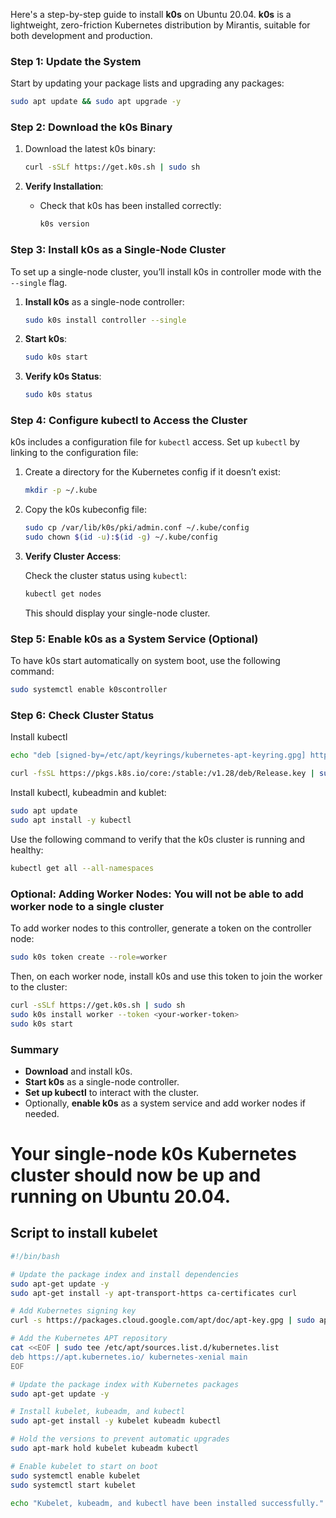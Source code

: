 Here's a step-by-step guide to install **k0s** on Ubuntu 20.04. **k0s** is a lightweight, zero-friction Kubernetes distribution by Mirantis, suitable for both development and production.

### Step 1: Update the System

Start by updating your package lists and upgrading any packages:

```bash
sudo apt update && sudo apt upgrade -y
```

### Step 2: Download the k0s Binary

1. Download the latest k0s binary:

   ```bash
   curl -sSLf https://get.k0s.sh | sudo sh
   ```

2. **Verify Installation**:
   - Check that k0s has been installed correctly:

     ```bash
     k0s version
     ```

### Step 3: Install k0s as a Single-Node Cluster

To set up a single-node cluster, you’ll install k0s in controller mode with the `--single` flag.

1. **Install k0s** as a single-node controller:

   ```bash
   sudo k0s install controller --single
   ```

2. **Start k0s**:

   ```bash
   sudo k0s start
   ```

3. **Verify k0s Status**:

   ```bash
   sudo k0s status
   ```

### Step 4: Configure kubectl to Access the Cluster

k0s includes a configuration file for `kubectl` access. Set up `kubectl` by linking to the configuration file:

1. Create a directory for the Kubernetes config if it doesn’t exist:

   ```bash
   mkdir -p ~/.kube
   ```

2. Copy the k0s kubeconfig file:

   ```bash
   sudo cp /var/lib/k0s/pki/admin.conf ~/.kube/config
   sudo chown $(id -u):$(id -g) ~/.kube/config
   ```

3. **Verify Cluster Access**:

   Check the cluster status using `kubectl`:

   ```bash
   kubectl get nodes
   ```

   This should display your single-node cluster.

### Step 5: Enable k0s as a System Service (Optional)

To have k0s start automatically on system boot, use the following command:

```bash
sudo systemctl enable k0scontroller
```

### Step 6: Check Cluster Status
Install kubectl
```bash
echo "deb [signed-by=/etc/apt/keyrings/kubernetes-apt-keyring.gpg] https://pkgs.k8s.io/core:/stable:/v1.28/deb/ /" | sudo tee /etc/apt/sources.list.d/kubernetes.list

curl -fsSL https://pkgs.k8s.io/core:/stable:/v1.28/deb/Release.key | sudo gpg --dearmor -o /etc/apt/keyrings/kubernetes-apt-keyring.gpg
```
Install kubectl, kubeadmin and kublet:
```bash
sudo apt update
sudo apt install -y kubectl
```
Use the following command to verify that the k0s cluster is running and healthy:
```bash
kubectl get all --all-namespaces
```

### Optional: Adding Worker Nodes: You will not be able to add worker node to a single cluster

To add worker nodes to this controller, generate a token on the controller node:

```bash
sudo k0s token create --role=worker
```

Then, on each worker node, install k0s and use this token to join the worker to the cluster:

```bash
curl -sSLf https://get.k0s.sh | sudo sh
sudo k0s install worker --token <your-worker-token>
sudo k0s start
```

### Summary

- **Download** and install k0s.
- **Start k0s** as a single-node controller.
- **Set up kubectl** to interact with the cluster.
- Optionally, **enable k0s** as a system service and add worker nodes if needed.

Your single-node k0s Kubernetes cluster should now be up and running on Ubuntu 20.04.
=======================================================================================
## Script to install kubelet 
```bash
#!/bin/bash

# Update the package index and install dependencies
sudo apt-get update -y
sudo apt-get install -y apt-transport-https ca-certificates curl

# Add Kubernetes signing key
curl -s https://packages.cloud.google.com/apt/doc/apt-key.gpg | sudo apt-key add -

# Add the Kubernetes APT repository
cat <<EOF | sudo tee /etc/apt/sources.list.d/kubernetes.list
deb https://apt.kubernetes.io/ kubernetes-xenial main
EOF

# Update the package index with Kubernetes packages
sudo apt-get update -y

# Install kubelet, kubeadm, and kubectl
sudo apt-get install -y kubelet kubeadm kubectl

# Hold the versions to prevent automatic upgrades
sudo apt-mark hold kubelet kubeadm kubectl

# Enable kubelet to start on boot
sudo systemctl enable kubelet
sudo systemctl start kubelet

echo "Kubelet, kubeadm, and kubectl have been installed successfully."
```

